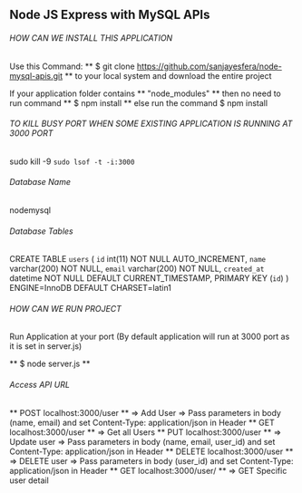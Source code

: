 ## Node JS Express with MySQL APIs

###### HOW CAN WE INSTALL THIS APPLICATION

Use this Command: ** $ git clone https://github.com/sanjayesfera/node-mysql-apis.git **
to your local system and download the entire project

If your application folder contains ** "node_modules" ** then no need to run command ** $ npm install **
else run the command $ npm install


###### TO KILL BUSY PORT WHEN SOME EXISTING APPLICATION IS RUNNING AT 3000 PORT
 sudo kill -9 `sudo lsof -t -i:3000`


###### Database Name
 nodemysql

###### Database Tables

 CREATE TABLE `users` (
  `id` int(11) NOT NULL AUTO_INCREMENT,
  `name` varchar(200) NOT NULL,
  `email` varchar(200) NOT NULL,
  `created_at` datetime NOT NULL DEFAULT CURRENT_TIMESTAMP,
  PRIMARY KEY (`id`)
 ) ENGINE=InnoDB DEFAULT CHARSET=latin1
 

###### HOW CAN WE RUN PROJECT

Run Application at your port (By default application will run at 3000 port as it is set in server.js)

 ** $ node server.js **

###### Access API URL
  
 ** POST localhost:3000/user ** => Add User => Pass parameters in body (name, email) and set Content-Type: application/json in Header
 ** GET localhost:3000/user **  => Get all Users
 ** PUT localhost:3000/user **  => Update user => Pass parameters in body (name, email, user_id) and set Content-Type: application/json in Header
 ** DELETE localhost:3000/user ** => DELETE user => Pass parameters in body (user_id) and set Content-Type: application/json in Header
 ** GET localhost:3000/user/<userID> ** => GET Specific user detail
